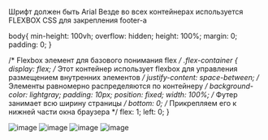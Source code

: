 Шрифт должен быть Arial
Везде во всех контейнерах используется FLEXBOX
CSS для закрепления footer-а 

body{
    min-height: 100vh; 
    overflow: hidden; 
    height: 100%;
    margin: 0;
    padding: 0;
}

/* Flexbox элемент для базового понимания flex */
.flex-container {
  display: flex; /* Этот контейнер использует flexbox для управления размещением внутренних элементов */
  justify-content: space-between; /* Элементы равномерно распределяются по контейнеру */
  background-color: lightgray;
  padding: 10px;
  position: fixed;
  width: 100%; /* Футер занимает всю ширину страницы */
  bottom: 0; /* Прикрепляем его к нижней части окна браузера */
  flex: 1;
  left: 0;
}






![image](https://github.com/user-attachments/assets/b9ea287f-5af4-4c48-9367-c5cdb13e982f)
![image](https://github.com/user-attachments/assets/25a4da2b-4d43-40d9-8454-9ddfed7730f1)
![image](https://github.com/user-attachments/assets/e638a407-66e9-4ca7-8d1a-a8c670cefb7c)
![image](https://github.com/user-attachments/assets/6c0e936d-58cd-467a-a9e8-6da522ec54b0)

